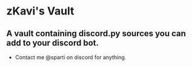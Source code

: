 # zKavi's Vault
A vault containing discord.py sources you can add to your discord bot.
---
- Contact me @sparti on discord for anything.
